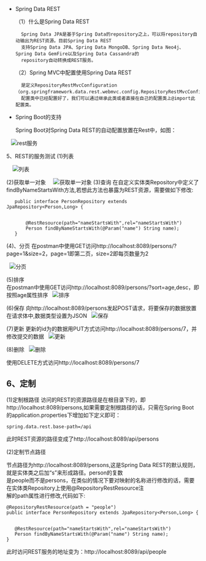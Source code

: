 * Spring Data REST

    （1）什么是Spring Data REST
        
        Spring Data JPA是基于Spring Data的repository之上，可以将repository自动输出为REST资源。目前Spring Data REST 
        支持Spring Data JPA、Spring Data MongoDB、Spring Data Neo4j、Spring Data GemFire以及Spring Data Cassandra的 
        repository自动转换成REST服务。
        
    （2）Spring MVC中配置使用Spring Data REST
        
        是定义RepositoryRestMvcConfiguration（org.springframework.data.rest.webmvc.config.RepositoryRestMvcConfiguration）
        配置类中已经配置好了，我们可以通过继承此类或者直接在自己的配置类上@import此配置类。
    
* Spring Boot的支持
    
   Spring Boot对Spring Data REST的自动配置放置在Rest中，如图：    
    
    ![rest服务](https://github.com/lwx57280/Spring-Boot-learning/blob/master/chapter8-3/img-folder/rest.png)
    
    
   5、REST的服务测试
   (1)列表
        
     ![列表](https://github.com/lwx57280/Spring-Boot-learning/blob/master/chapter8-3/img-folder/postman7.jpg)
   
   (2)获取单一对象
     ![获取单一对象](https://github.com/lwx57280/Spring-Boot-learning/blob/master/chapter8-3/img-folder/postman4.jpg)
   (3)查询
       在自定义实体类Repository中定义了findByNameStartsWith方法,若想此方法也暴露为REST资源，需要做如下修改:
       
       public interface PersonRepository extends JpaRepository<Person,Long> {
       
       
           @RestResource(path="nameStartsWith",rel="nameStartsWith")
           Person findByNameStartsWith(@Param("name") String name);
       }
   
   (4)、分页
   在postman中使用GET访问http://localhost:8089/persons/?page=1&size=2，page=1即第二页，size=2即每页数量为2
   
   
   ![分页](https://github.com/lwx57280/Spring-Boot-learning/blob/master/chapter8-3/img-folder/postman.jpg)
   
   (5)排序   
   在postman中使用GET访问http://localhost:8089/persons/?sort=age,desc，即按照age属性排序
   
   ![排序](https://github.com/lwx57280/Spring-Boot-learning/blob/master/chapter8-3/img-folder/postman6.jpg)
   
   (6)保存
    向http://localhost:8089/persons发起POST请求，将要保存的数据放置在请求体中,数据类型设置为JSON
   
   ![保存](https://github.com/lwx57280/Spring-Boot-learning/blob/master/chapter8-3/img-folder/postman5.jpg) 
   
   (7)更新
   更新的id为的数据用PUT方式访问http://localhost:8089/persons/7，并修改提交的数据
   
   ![更新](https://github.com/lwx57280/Spring-Boot-learning/blob/master/chapter8-3/img-folder/postman4.jpg)
   
   (8)删除
   
   ![删除](https://github.com/lwx57280/Spring-Boot-learning/blob/master/chapter8-3/img-folder/postman7.jpg)
   
   使用DELETE方式访问http://localhost:8089/persons/7
   
   
   6、定制
   ------
   (1)定制根路径
   访问的REST的资源路径是在根目录下的，即http://localhost:8089/persons,如果需要定制根路径的话，只需在Spring Boot<br>
   的application.properties下增加如下定义即可：
   
    spring.data.rest.base-path=/api
   
   此时REST资源的路径变成了http://localhost:8089/api/persons
   
   (2)定制节点路径
   
   节点路径为http://localhost:8089/persons,这是Spring Data REST的默认规则，就是实体类之后加“s”来形成路径。person的复数<br>
   是people而不是persons，在类似的情况下要对映射的名称进行修改的话，需要在实体类Repository上使用@RepositoryRestResource注<br>
   解的path属性进行修改,代码如下:
   
    @RepositoryRestResource(path = "people")
    public interface PersonRepository extends JpaRepository<Person,Long> {
   
   
       @RestResource(path="nameStartsWith",rel="nameStartsWith")
       Person findByNameStartsWith(@Param("name") String name);
    }
   此时访问REST服务的地址变为：http://localhost:8089/api/people
